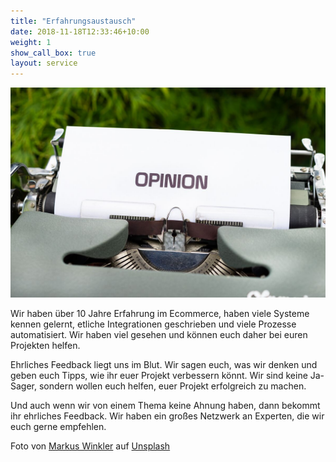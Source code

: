 ```yaml
---
title: "Erfahrungsaustausch"
date: 2018-11-18T12:33:46+10:00
weight: 1
show_call_box: true
layout: service
---
```


![markus-winkler-jOkfw6YfRGs-unsplash.jpg](/images/services/markus-winkler-jOkfw6YfRGs-unsplash.jpg)

Wir haben über 10 Jahre Erfahrung im Ecommerce, haben viele Systeme kennen gelernt, etliche Integrationen geschrieben und viele Prozesse automatisiert. Wir haben viel gesehen und können euch daher bei euren Projekten helfen.

Ehrliches Feedback liegt uns im Blut. Wir sagen euch, was wir denken und geben euch Tipps, wie ihr euer Projekt verbessern könnt. Wir sind keine Ja-Sager, sondern wollen euch helfen, euer Projekt erfolgreich zu machen.

Und auch wenn wir von einem Thema keine Ahnung haben, dann bekommt ihr ehrliches Feedback. Wir haben ein großes Netzwerk an Experten, die wir euch gerne empfehlen.

Foto von <a href="https://unsplash.com/de/@markuswinkler?utm_content=creditCopyText&utm_medium=referral&utm_source=unsplash">Markus Winkler</a> auf <a href="https://unsplash.com/de/fotos/weisse-und-schwarze-schreibmaschine-auf-grunem-gras-tagsuber-jOkfw6YfRGs?utm_content=creditCopyText&utm_medium=referral&utm_source=unsplash">Unsplash</a>

